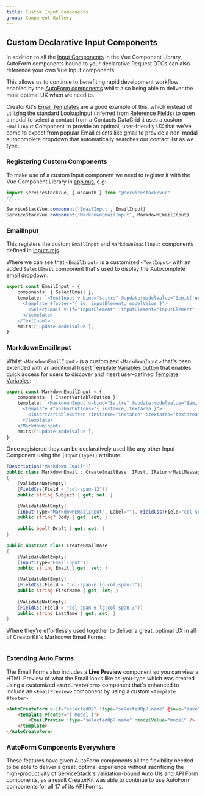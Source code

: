 ```yaml
---
title: Custom Input Components
group: Component Gallery
---
```


## Custom Declarative Input Components

In addition to all the [Input Components](/vue/form-inputs) in the Vue Component Library, AutoForm components bound to your declarative Request DTOs 
can also reference your own Vue Input components.

This allows us to continue to benefiting rapid development workflow enabled by the [AutoForm components](/vue/autoform) whilst also being able
to deliver the most optimal UX when we need to. 

CreatorKit's [Email Templates](https://servicestack.net/creatorkit/portal-messages) are a good example of this, which instead of utilizing the standard
[LookupInput](/vue/autoform#edit-form) (inferred from [Reference Fields](/vue/autoquerygrid#reference-fields))
to open a modal to select a contact from a Contacts DataGrid it uses a custom `EmailInput` Component to provide an optimal, user-friendly UX that
we've come to expect from popular Email clients like gmail to provide a non-modal autocomplete dropdown that automatically searches our contact list 
as we type.

### Registering Custom Components

To make use of a custom Input component we need to register it with the Vue Component Library in [app.mjs](https://github.com/NetCoreApps/CreatorKit/blob/main/CreatorKit/wwwroot/mjs/app.mjs), e.g:

```ts
import ServiceStackVue, { useAuth } from "@servicestack/vue"
//...

ServiceStackVue.component('EmailInput', EmailInput)
ServiceStackVue.component('MarkdownEmailInput', MarkdownEmailInput)
```

### EmailInput

This registers the custom `EmailInput` and `MarkdownEmailInput` components defined in [Inputs.mjs](https://github.com/NetCoreApps/CreatorKit/blob/main/CreatorKit/wwwroot/mjs/components/Inputs.mjs)

Where we can see that `<EmailInput>` is a customized `<TextInput>` with an added `SelectEmail` component that's used to display the Autocomplete
email dropdown:

```ts
export const EmailInput = {
    components: { SelectEmail },
    template: `<TextInput v-bind="$attrs" @update:modelValue="$emit('update:modelValue',$event)">
      <template #footer="{ id, inputElement, modelValue }">
        <SelectEmail v-if="inputElement" :inputElement="inputElement" :modelValue="modelValue" />
      </template>
    </TextInput>`,
    emits:['update:modelValue'],
}
```

### MarkdownEmailInput 

Whilst `<MarkdownEmailInput>` is a customized `<MarkdownInput>` that's been extended with an additional 
[Insert Template Variables button](https://servicestack.net/creatorkit/portal-messages#template-variables) that enables quick access for users to discover and insert user-defined [Template Variables](https://servicestack.net/creatorkit/customize#template-variables):

```ts
export const MarkdownEmailInput = {
    components: { InsertVariableButton },
    template: `<MarkdownInput v-bind="$attrs" @update:modelValue="$emit('update:modelValue',$event)">
      <template #toolbarbuttons="{ instance, textarea }">
        <InsertVariableButton :instance="instance" :textarea="textarea" />
      </template>
    </MarkdownInput>`,
    emits:['update:modelValue'],
}
```

Once registered they can be declaratively used like any other Input Component using the `[Input(Type)]` attribute:

```csharp
[Description("Markdown Email")]
public class MarkdownEmail : CreateEmailBase, IPost, IReturn<MailMessage>
{
    [ValidateNotEmpty]
    [FieldCss(Field = "col-span-12")]
    public string Subject { get; set; }

    [ValidateNotEmpty]
    [Input(Type="MarkdownEmailInput", Label=""), FieldCss(Field="col-span-12", Input="h-56")]
    public string? Body { get; set; }
    
    public bool? Draft { get; set; }
}

public abstract class CreateEmailBase
{
    [ValidateNotEmpty]
    [Input(Type="EmailInput")]
    public string Email { get; set; }

    [ValidateNotEmpty]
    [FieldCss(Field = "col-span-6 lg:col-span-3")]
    public string FirstName { get; set; }
    
    [ValidateNotEmpty]
    [FieldCss(Field = "col-span-6 lg:col-span-3")]
    public string LastName { get; set; }
}
```

Where they're effortlessly used together to deliver a great, optimal UX in all of CreatorKit's Markdown Email Forms:

<figure class="mt-4">
    <a class="my-8 max-w-4xl mx-auto block" href="https://servicestack.net/creatorkit/portal-messages#sending-html-markdown-emails">
        <img class="rounded shadow hover:shadow-lg" src="/img/pages/release-notes/v6.9/markdown-email-custom-inputs.png" alt=""></a>
</figure>

### Extending Auto Forms

The Email Forms also includes a **Live Preview** component so you can view a HTML Preview of what the Email looks like as-you-type which was 
created using a customized `<AutoCreateForm>` component that's enhanced to include an `<EmailPreview>` component by using a custom
`<template #footer>`:

```html
<AutoCreateForm v-if="selectedOp" :type="selectedOp?.name" @save="save" @done="done">
    <template #footer="{ model }">
        <EmailPreview :type="selectedOp?.name" :modelValue="model" />
    </template>
</AutoCreateForm>
```

### AutoForm Components Everywhere

These features have given AutoForm components all the flexibility needed to be able to deliver a great, optimal experience without sacrificing the high-productivity of ServiceStack's validation-bound Auto UIs and API Form components, as a result CreatorKit was able to continue to
use AutoForm components for all 17 of its API Forms.
